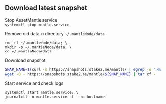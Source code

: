 ## Download latest snapshot  
Stop AssetMantle service  
`systemctl stop mantle.service`  

Remove old data in directory `~/.mantleNode/data`  
```
rm -rf ~/.mantleNode/data; \
mkdir -p ~/.mantleNode/data; \
cd ~/.mantleNode/data
```

Download snapshot  
```bash
SNAP_NAME=$(curl -s https://snapshots.stake2.me/mantle/ | egrep -o ">mantle.*tar" | tr -d ">" | tail -n1); \
wget -O - https://snapshots.stake2.me/mantle/${SNAP_NAME} | tar xf -
```

Start service and check logs  
```
systemctl start mantle.service; \
journalctl -u mantle.service -f --no-hostname
```
